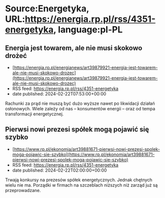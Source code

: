 # Source:Energetyka, URL:https://energia.rp.pl/rss/4351-energetyka, language:pl-PL

## Energia jest towarem, ale nie musi skokowo drożeć
 - [https://energia.rp.pl/energianews/art39879921-energia-jest-towarem-ale-nie-musi-skokowo-drozec](https://energia.rp.pl/energianews/art39879921-energia-jest-towarem-ale-nie-musi-skokowo-drozec)
 - RSS feed: https://energia.rp.pl/rss/4351-energetyka
 - date published: 2024-02-22T07:53:00+00:00

Rachunki za prąd nie muszą być dużo wyższe nawet po likwidacji działań osłonowych. Wiele zależy od nas – konsumentów energii – oraz od tempa transformacji energetycznej.

## Pierwsi nowi prezesi spółek mogą pojawić się szybko
 - [https://www.rp.pl/ekonomia/art39881671-pierwsi-nowi-prezesi-spolek-moga-pojawic-sie-szybko](https://www.rp.pl/ekonomia/art39881671-pierwsi-nowi-prezesi-spolek-moga-pojawic-sie-szybko)
 - RSS feed: https://energia.rp.pl/rss/4351-energetyka
 - date published: 2024-02-22T02:00:00+00:00

Trwają konkursy na prezesów spółek energetycznych. Jednak chętnych wielu nie ma. Porządki w firmach na szczeblach niższych niż zarząd już są przeprowadzane.

